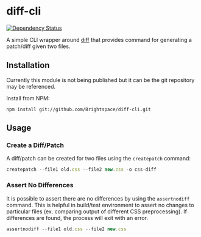 # diff-cli
[![Dependency Status][dependencies-image]][dependencies-url]

A simple CLI wrapper around [diff](https://www.npmjs.com/package/diff) that provides command for generating a patch/diff given two files.

## Installation

Currently this module is not being published but it can be the git repository may be referenced.

Install from NPM:
```shell
npm install git://github.com/Brightspace/diff-cli.git
```

## Usage

### Create a Diff/Patch

A diff/patch can be created for two files using the `createpatch` command:

```javascript
createpatch --file1 old.css --file2 new.css -o css-diff
```

### Assert No Differences

It is possible to assert there are no differences by using the `assertnodiff` command. This is helpful in build/test environment to assert no changes to particular files (ex. comparing output of different CSS preprocessing). If differences are found, the process will exit with an error.

```javascript
assertnodiff --file1 old.css --file2 new.css
```

[dependencies-url]: https://david-dm.org/brightspace/diff-cli
[dependencies-image]: https://img.shields.io/david/Brightspace/diff-cli.svg

